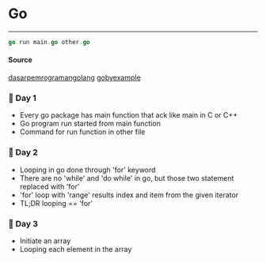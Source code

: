 # Go

---

```go
go run main.go other.go
```

#### Source
[dasarpemrogramangolang](https://dasarpemrogramangolang.novalagung.com/)
[gobyexample](https://gobyexample.com/)

### 📅 Day 1

- Every go package has main function that ack like main in C or C++
- Go program run started from main function
- Command for run function in other file

### 📅 Day 2

- Looping in go done through 'for' keyword
- There are no 'while' and 'do while' in go, but those two statement replaced with 'for'
- 'for' loop with 'range' results index and item from the given iterator
- TL;DR looping == 'for'

### 📅 Day 3

- Initiate an array
- Looping each element in the array
